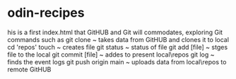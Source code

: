 # odin-recipes
his is a first index.html that GitHUB and Git will commodates, exploring Git commands such as
git clone ~ takes data from GitHUB and clones it to local cd 'repos'
touch ~ creates file
git status ~ status of file
git add [file] ~ stges file to the local 
git commit [file] ~ addes to present local\repos
git log ~ finds the event logs
git push origin main ~ uploads data from local\repos to remote GitHUB

